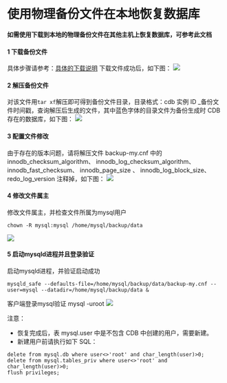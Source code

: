# 使用物理备份文件在本地恢复数据库
**如需使用下载到本地的物理备份文件在其他主机上恢复数据库，可参考此文档**
#### 1 下载备份文件
具体步骤请参考：[具体的下载说明](/document/product/236/7358)
下载文件成功后，如下图：
![](http://imgcache.tcecqpoc.fsphere.cn/image/mc.qcloudimg.com/static/img/be90d08eb5f13f886f6d3ac6bcd1d674/image.png)

#### 2 解压备份文件
对该文件用` tar xf `解压即可得到备份文件目录，目录格式：cdb 实例 ID _备份文件时间戳，查询解压后生成的文件，其中蓝色字体的目录文件为备份生成时 CDB 存在的数据库，如下图：
![](http://imgcache.tcecqpoc.fsphere.cn/image/mc.qcloudimg.com/static/img/74d08e1dd19054231e19ba975213bf75/image.png)


#### 3 配置文件修改
由于存在的版本问题，请将解压文件 backup-my.cnf 中的
innodb_checksum_algorithm、
innodb_log_checksum_algorithm、
innodb_fast_checksum、
innodb_page_size 、
innodb_log_block_size、
redo_log_version 注释掉，如下图：
![](http://imgcache.tcecqpoc.fsphere.cn/image/mc.qcloudimg.com/static/img/10113311b33e398ce0df96ca419f7f45/3.png)

#### 4 修改文件属主
修改文件属主，并检查文件所属为mysql用户
```
chown -R mysql:mysql /home/mysql/backup/data
```
![](http://imgcache.tcecqpoc.fsphere.cn/image/mc.qcloudimg.com/static/img/efbdeb20e1b699295c6a4321943908b2/4.png)

#### 5 启动mysqld进程并且登录验证
启动mysqld进程，并验证启动成功
```
mysqld_safe --defaults-file=/home/mysql/backup/data/backup-my.cnf --user=mysql --datadir=/home/mysql/backup/data &
```
客户端登录mysql验证
mysql  -uroot
![](http://imgcache.tcecqpoc.fsphere.cn/image/mc.qcloudimg.com/static/img/346346626997b85385408ac728bf82ff/5.png)

注意：

* 恢复完成后，表 mysql.user 中是不包含 CDB 中创建的用户，需要新建。
* 新建用户前请执行如下 SQL：
```
delete from mysql.db where user<>'root' and char_length(user)>0;
delete from mysql.tables_priv where user<>'root' and char_length(user)>0;
flush privileges;
```





